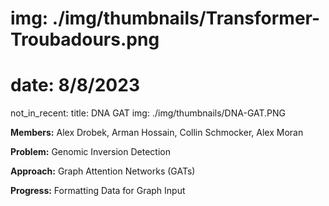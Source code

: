 # img: ./img/thumbnails/Transformer-Troubadours.png
# date: 8/8/2023
not_in_recent:
title: DNA GAT
img: ./img/thumbnails/DNA-GAT.PNG

**Members:** Alex Drobek, Arman Hossain, Collin Schmocker, Alex Moran

**Problem:​** Genomic Inversion Detection​

**Approach:​** Graph Attention Networks (GATs)​

**Progress:​** Formatting Data for Graph Input​